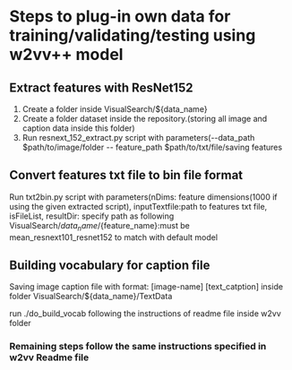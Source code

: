 # Steps to plug-in own data for training/validating/testing using w2vv++ model

## Extract features with ResNet152

1. Create a folder inside VisualSearch/${data_name}
2. Create a folder dataset inside the repository.(storing all image and caption data inside this folder)
3. Run resnext_152_extract.py script with parameters(--data_path $path/to/image/folder -- feature_path $path/to/txt/file/saving
features

## Convert features txt file to bin file format 

Run txt2bin.py script with parameters(nDims: feature dimensions(1000 if using the given extracted script), inputTextfile:path to features txt file, isFileList, resultDir:
specify path as following VisualSearch/${data_name}/${feature_name}:must be mean_resnext101_resnet152 to match with default model

## Building vocabulary for caption file

Saving image caption file with format: [image-name] [text_catption] inside folder VisualSearch/${data_name}/TextData 

run ./do_build_vocab following the instructions of readme file inside w2vv folder

### Remaining steps follow the same instructions specified in w2vv Readme file
